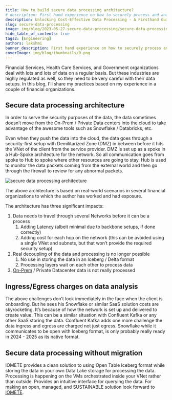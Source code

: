 ```yaml
---
title: How to build secure data processing architecture?
# description: First hand experience on how to securely process and analyse data in cost-friendly way
description: Unlocking Cost-Effective Data Processing - A Firsthand Guide to Securely Analyzing Data with Efficiency
slug: secure-data-processing
image: img/blog/2023-05-27-secure-data-processing/secure-data-processing.jpg
hide_table_of_contents: true
tags2: [Engineering]
authors: lakshmi
banner_description: First hand experience on how to securely process and analyse data in cost-friendly way
coverImage: img/blog/thumbnails/0.png
---
```


Financial Services, Health Care Services, and Government organizations deal with lots and lots of data on a regular basis. But these industries are highly regulated as well, so they need to be very careful with their data setups. In this blog, I'll share my practices based on my experience in a couple of financial organizations.

## Secure data processing architecture

In order to serve the security purposes of the data, the data sometimes doesn’t move from the On-Prem / Private Data centers into the cloud to take advantage of the awesome tools such as Snowflake / Databricks, etc.

Even when they push the data into the cloud, the data goes through a security-first setup with Demilitarized Zone (DMZ) in between before it hits the VNet of the client from the service provider. DMZ is set up as a spoke in a Hub-Spoke architecture for the network. So all communication goes from spoke to Hub to spoke where other resources are going to stay. Hub is used to monitor the data packets coming from the external world and then go through the firewall to review for any abnormal packets.

![secure data processing architecture](/img/blog/2023-05-27-secure-data-processing/secure-data-processing-architecture.png)

The above architecture is based on real-world scenarios in several financial organizations to which the author has worked and had exposure.

The architecture has three significant impacts:

1. Data needs to travel through several Networks before it can be a process
   1. Adding Latency (albeit minimal due to backbone setups, if done correctly)
   2. Adding cost for each hop on the network (this can be avoided using a single VNet and subnets, but that won’t provide the required security setup)
2. Real decoupling of the data and processing is no longer possible
   1. No use in storing the data in an Iceberg / Delta format
   2. Processing layers wait on each other to process data
3. [On-Prem](https://iomete.com/blog/cloud-prem-lakehouse) / Private Datacenter data is not really processed

## Ingress/Egress charges on data analysis

The above challenges don’t look immediately in the face when the client is onboarding. But he sees his Snowflake or similar SaaS solution costs are skyrocketing. It’s because of how the network is set up and delivered to create value. This can be a similar situation with Confluent Kafka or any other SaaS storing the data. Confluent Kafka adds one more challenge the data ingress and egress are charged not just egress. Snowflake while it communicates to be open with Iceberg format, is only probably really ready in 2024 - 2025 as its native format.

## Secure data processing without migration

IOMETE provides a clean solution to using Open Table Iceberg format while storing the data in your own Data Lake storage for processing the data. Processing is happening on the VMs orchestrated inside your VNet rather than outside. Provides an intuitive interface for querying the data. For making an open, managed, and SUSTAINABLE solution look forward to [IOMETE](https://iomete.com/).
